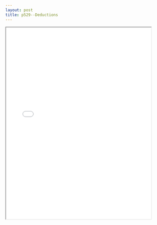 ```yaml
---
layout: post
title: p529--Deductions
---
```


<div class="pdf-container">
<iframe src="/ea/_pdf-2-md/p529--Deductions.pdf" height="600" width="90%" allowFullScreen="true"></iframe>
</div>

